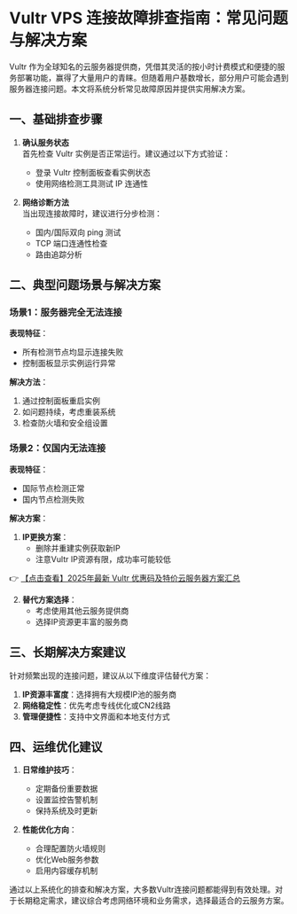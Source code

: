 # Vultr VPS 连接故障排查指南：常见问题与解决方案

Vultr 作为全球知名的云服务器提供商，凭借其灵活的按小时计费模式和便捷的服务部署功能，赢得了大量用户的青睐。但随着用户基数增长，部分用户可能会遇到服务器连接问题。本文将系统分析常见故障原因并提供实用解决方案。

## 一、基础排查步骤

1. **确认服务状态**  
   首先检查 Vultr 实例是否正常运行。建议通过以下方式验证：
   - 登录 Vultr 控制面板查看实例状态
   - 使用网络检测工具测试 IP 连通性

2. **网络诊断方法**  
   当出现连接故障时，建议进行分步检测：
   - 国内/国际双向 ping 测试
   - TCP 端口连通性检查
   - 路由追踪分析

## 二、典型问题场景与解决方案

### 场景1：服务器完全无法连接
**表现特征**：
- 所有检测节点均显示连接失败
- 控制面板显示实例运行异常

**解决方法**：
1. 通过控制面板重启实例
2. 如问题持续，考虑重装系统
3. 检查防火墙和安全组设置

### 场景2：仅国内无法连接
**表现特征**：
- 国际节点检测正常
- 国内节点检测失败

**解决方案**：
1. **IP更换方案**：
   - 删除并重建实例获取新IP
   - 注意Vultr IP资源有限，成功率可能较低

👉 [【点击查看】2025年最新 Vultr 优惠码及特价云服务器方案汇总](https://bit.ly/VuLtr)

2. **替代方案选择**：
   - 考虑使用其他云服务提供商
   - 选择IP资源更丰富的服务商

## 三、长期解决方案建议

针对频繁出现的连接问题，建议从以下维度评估替代方案：

1. **IP资源丰富度**：选择拥有大规模IP池的服务商
2. **网络稳定性**：优先考虑专线优化或CN2线路
3. **管理便捷性**：支持中文界面和本地支付方式

## 四、运维优化建议

1. **日常维护技巧**：
   - 定期备份重要数据
   - 设置监控告警机制
   - 保持系统及时更新

2. **性能优化方向**：
   - 合理配置防火墙规则
   - 优化Web服务参数
   - 启用内容缓存机制

通过以上系统化的排查和解决方案，大多数Vultr连接问题都能得到有效处理。对于长期稳定需求，建议综合考虑网络环境和业务需求，选择最适合的云服务方案。
